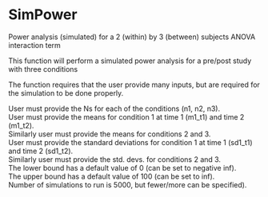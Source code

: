 # SimPower
Power analysis (simulated) for a 2 (within) by 3 (between) subjects ANOVA interaction term

This function will perform a simulated power analysis for a pre/post study with three conditions 
  
The function requires that the user provide many inputs, but are required for the simulation to be done properly.  
  
User must provide the Ns for each of the conditions (n1, n2, n3).  
User must provide the means for condition 1 at time 1 (m1_t1) and time 2 (m1_t2).  
Similarly user must provide the means for conditions 2 and 3.  
User must provide the standard deviations for condition 1 at time 1 (sd1_t1) and time 2 (sd1_t2).  
Similarly user must provide the std. devs. for conditions 2 and 3.  
The lower bound has a default value of 0 (can be set to negative inf).  
The upper bound has a default value of 100 (can be set to inf).  
Number of simulations to run is 5000, but fewer/more can be specified). 
